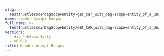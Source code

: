 ```yaml
---
slug: >-
  testtrustlesscardagscopeentity-get_car_with_dag-scope-entity_of_a_unixfs_file_(format-car)-header_accept-ranges
name: Header Accept-Ranges
full_name: >-
  TestTrustlessCarDagScopeEntity/GET_CAR_with_dag-scope=entity_of_a_UnixFS_file_(format=car)/Header_Accept-Ranges
versions:
  - dev-44b0eaa-dirty
  - v0.0.2
title: Header Accept-Ranges
---
```


